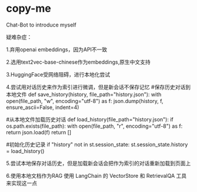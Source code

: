# copy-me
Chat-Bot to introduce myself

疑难杂症：

1.弃用openai embeddings，因为API不一致

2.选用text2vec-base-chinese作为embeddings,原生中文支持

3.HuggingFace受网络阻碍，进行本地化尝试

4.尝试用对话历史来作为索引进行微调，但是新会话不保存记忆
#保存历史对话到本地文件
def save_history(history, file_path="history.json"):
    with open(file_path, "w", encoding="utf-8") as f:
        json.dump(history, f, ensure_ascii=False, indent=4)

#从本地文件加载历史对话
def load_history(file_path="history.json"):
    if os.path.exists(file_path):
        with open(file_path, "r", encoding="utf-8") as f:
            return json.load(f)
    return []

#初始化历史记录
if "history" not in st.session_state:
    st.session_state.history = load_history()

5.尝试本地保存对话历史，但是加载新会话会把作为索引的对话重新加载到页面上

6.使用本地文档作为RAG
使用 LangChain 的 VectorStore 和 RetrievalQA 工具来实现这一点

